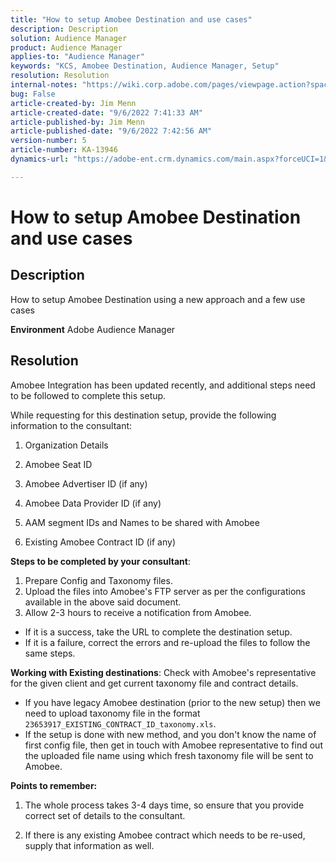 ```yaml
---
title: "How to setup Amobee Destination and use cases"
description: Description
solution: Audience Manager
product: Audience Manager
applies-to: "Audience Manager"
keywords: "KCS, Amobee Destination, Audience Manager, Setup"
resolution: Resolution
internal-notes: "https://wiki.corp.adobe.com/pages/viewpage.action?spaceKey=MCPI&title=Turn+Amobee+-+AAM+Destination"
bug: False
article-created-by: Jim Menn
article-created-date: "9/6/2022 7:41:33 AM"
article-published-by: Jim Menn
article-published-date: "9/6/2022 7:42:56 AM"
version-number: 5
article-number: KA-13946
dynamics-url: "https://adobe-ent.crm.dynamics.com/main.aspx?forceUCI=1&pagetype=entityrecord&etn=knowledgearticle&id=1aac9553-b72d-ed11-9db1-0022480866ad"

---
```

# How to setup Amobee Destination and use cases

## Description


How to setup Amobee Destination using a new approach and a few use cases

<b>Environment</b>
 Adobe Audience Manager


## Resolution


Amobee Integration has been updated recently, and additional steps need to be followed to complete this setup.

While requesting for this destination setup, provide the following information to the consultant:

1. Organization Details

2. Amobee Seat ID

3. Amobee Advertiser ID (if any)

4. Amobee Data Provider ID (if any)

5. AAM segment IDs and Names to be shared with Amobee

6. Existing Amobee Contract ID (if any)

<b>Steps to be completed by your consultant</b>:

1. Prepare Config and Taxonomy files.
2. Upload the files into Amobee's FTP server as per the configurations available in the above said document.
3. Allow 2-3 hours to receive a notification from Amobee.


- If it is a success, take the URL to complete the destination setup.
- If it is a failure, correct the errors and re-upload the files to follow the same steps.


<b>Working with Existing destinations</b>: Check with Amobee's representative for the given client and get current taxonomy file and contract details.

- If you have legacy Amobee destination (prior to the new setup) then we need to upload taxonomy file in the format `23653917_EXISTING_CONTRACT_ID_taxonomy.xls`.
- If the setup is done with new method, and you don't know the name of first config file, then get in touch with Amobee representative to find out the uploaded file name using which fresh taxonomy file will be sent to Amobee.


<b>Points to remember:</b>

1. The whole process takes 3-4 days time, so ensure that you provide correct set of details to the consultant.

2. If there is any existing Amobee contract which needs to be re-used, supply that information as well.
